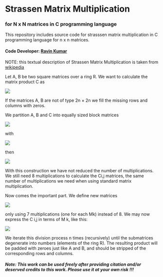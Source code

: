 # Strassen Matrix Multiplication
### for N x N matrices in C programming language

This repository includes source code for strasssen matrix multiplication in C programming language for n x n matrices.

#### Code Developer: [Ravin Kumar](https://mr-ravin.github.io) 

NOTE: this textual description of Strassen Matrix Multiplication is taken from [wikipedia](https://en.wikipedia.org/wiki/Strassen_algorithm)



Let A, B be two square matrices over a ring R. We want to calculate the matrix product C as

![](https://wikimedia.org/api/rest_v1/media/math/render/svg/96e48054fc368d460367e1f541a131ea4baedb99)

If the matrices A, B are not of type 2n × 2n we fill the missing rows and columns with zeros.

We partition A, B and C into equally sized block matrices

![](https://wikimedia.org/api/rest_v1/media/math/render/svg/41c6337190684aff7b69f124226d6e62d79ebca5)

with

![](https://wikimedia.org/api/rest_v1/media/math/render/svg/480fbf677c5973cedb5218c69501a41e1b325a1a)

then

![](https://wikimedia.org/api/rest_v1/media/math/render/svg/a08bea24eec9422cda82e6e04af1d96fc6822038)

With this construction we have not reduced the number of multiplications. We still need 8 multiplications to calculate the Ci,j matrices, the same number of multiplications we need when using standard matrix multiplication.

Now comes the important part. We define new matrices

![](https://wikimedia.org/api/rest_v1/media/math/render/svg/c12df2bb70f8f09f33f1ca4b8c2d577d5850a2ee)

only using 7 multiplications (one for each Mk) instead of 8. We may now express the C i,j in terms of M k, like this:

![](https://wikimedia.org/api/rest_v1/media/math/render/svg/e71779a8ecc64f3e1268485cf389a05cdd3e6bf8)

We iterate this division process n times (recursively) until the submatrices degenerate into numbers (elements of the ring R). The resulting product will be padded with zeroes just like A and B, and should be stripped of the corresponding rows and columns.

##### Note: This work can be used freely after providing citation and/or deserved credits to this work. Please use it at your own risk !!!
